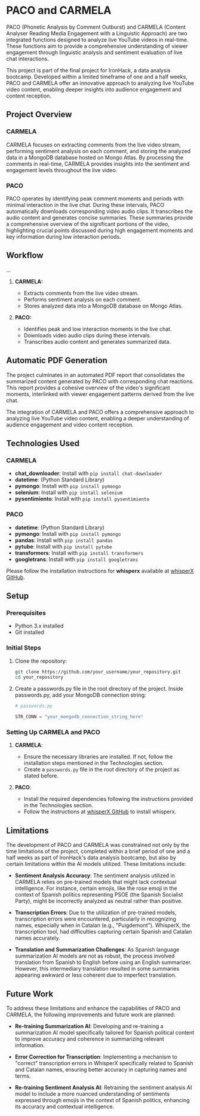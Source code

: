 # PACO and CARMELA

PACO (Phonetic Analysis by Comment Outburst) and CARMELA (Content Analyser Reading Media Engagement with a Linguistic Approach) are two integrated functions designed to analyze live YouTube videos in real-time. These functions aim to provide a comprehensive understanding of viewer engagement through linguistic analysis and sentiment evaluation of live chat interactions.

This project is part of the final project for IronHack, a data analysis bootcamp. Developed within a limited timeframe of one and a half weeks, PACO and CARMELA offer an innovative approach to analyzing live YouTube video content, enabling deeper insights into audience engagement and content reception.

## Project Overview

### CARMELA
CARMELA focuses on extracting comments from the live video stream, performing sentiment analysis on each comment, and storing the analyzed data in a MongoDB database hosted on Mongo Atlas. By processing the comments in real-time, CARMELA provides insights into the sentiment and engagement levels throughout the live video.

### PACO
PACO operates by identifying peak comment moments and periods with minimal interaction in the live chat. During these intervals, PACO automatically downloads corresponding video audio clips. It transcribes the audio content and generates concise summaries. These summaries provide a comprehensive overview of the significant portions of the video, highlighting crucial points discussed during high engagement moments and key information during low interaction periods.

## Workflow
...


1. **CARMELA:**
   - Extracts comments from the live video stream.
   - Performs sentiment analysis on each comment.
   - Stores analyzed data into a MongoDB database on Mongo Atlas.

2. **PACO:**
   - Identifies peak and low interaction moments in the live chat.
   - Downloads video audio clips during these intervals.
   - Transcribes audio content and generates summarized data.

## Automatic PDF Generation

The project culminates in an automated PDF report that consolidates the summarized content generated by PACO with corresponding chat reactions. This report provides a cohesive overview of the video's significant moments, interlinked with viewer engagement patterns derived from the live chat.

The integration of CARMELA and PACO offers a comprehensive approach to analyzing live YouTube video content, enabling a deeper understanding of audience engagement and video content reception.

## Technologies Used

### CARMELA
- **chat_downloader**: Install with `pip install chat-downloader`
- **datetime**: (Python Standard Library)
- **pymongo**: Install with `pip install pymongo`
- **selenium**: Install with `pip install selenium`
- **pysentimiento**: Install with `pip install pysentimiento`

### PACO
- **datetime**: (Python Standard Library)
- **pymongo**: Install with `pip install pymongo`
- **pandas**: Install with `pip install pandas`
- **pytube**: Install with `pip install pytube`
- **transformers**: Install with `pip install transformers`
- **googletrans**: Install with `pip install googletrans`

Please follow the installation instructions for **whisperx** available at [whisperX GitHub](https://github.com/m-bain/whisperX).

## Setup

### Prerequisites
- Python 3.x installed
- Git installed

### Initial Steps
1. Clone the repository:
   ```bash
   git clone https://github.com/your_username/your_repository.git
   cd your_repository
1. Create a passwords.py file in the root directory of the project. Inside passwords.py, add your MongoDB connection string:
    ```python
    # passwords.py

    STR_CONN = "your_mongodb_connection_string_here"

    ```

### Setting Up CARMELA and PACO

1. **CARMELA**:
   - Ensure the necessary libraries are installed. If not, follow the installation steps mentioned in the Technologies section.
   - Create a `passwords.py` file in the root directory of the project as stated before.

2. **PACO**:
   - Install the required dependencies following the instructions provided in the Technologies section.
   - Follow the instructions at [whisperX GitHub](https://github.com/m-bain/whisperX) to install whisperx.

## Limitations

The development of PACO and CARMELA was constrained not only by the time limitations of the project, completed within a brief period of one and a half weeks as part of IronHack's data analysis bootcamp, but also by certain limitations within the AI models utilized. These limitations include:

- **Sentiment Analysis Accuracy**: The sentiment analysis utilized in CARMELA relies on pre-trained models that might lack contextual intelligence. For instance, certain emojis, like the rose emoji in the context of Spanish politics representing PSOE (the Spanish Socialist Party), might be incorrectly analyzed as neutral rather than positive.

- **Transcription Errors**: Due to the utilization of pre-trained models, transcription errors were encountered, particularly in recognizing names, especially when in Catalan (e.g., "Puigdemont"). WhisperX, the transcription tool, had difficulties capturing certain Spanish and Catalan names accurately.

- **Translation and Summarization Challenges**: As Spanish language summarization AI models are not as robust, the process involved translation from Spanish to English before using an English summarizer. However, this intermediary translation resulted in some summaries appearing awkward or less coherent due to imperfect translation.

## Future Work

To address these limitations and enhance the capabilities of PACO and CARMELA, the following improvements and future work are planned:

- **Re-training Summarization AI**: Developing and re-training a summarization AI model specifically tailored for Spanish political content to improve accuracy and coherence in summarizing relevant information.

- **Error Correction for Transcription**: Implementing a mechanism to "correct" transcription errors in WhisperX specifically related to Spanish and Catalan names, ensuring better accuracy in capturing names and terms.

- **Re-training Sentiment Analysis AI**: Retraining the sentiment analysis AI model to include a more nuanced understanding of sentiments expressed through emojis in the context of Spanish politics, enhancing its accuracy and contextual intelligence.

